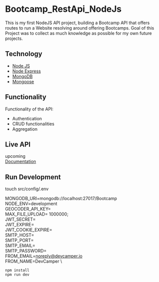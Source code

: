 # Bootcamp_RestApi_NodeJs

This is my first NodeJS API project, building a Bootcamp API that offers routes to run a Website resolving around offering Bootcamps. Goal of this Project was to collect as much knowledge as possible for my own future projects.

## Technology

- [Node JS](https://nodejs.org/)
- [Node Express](https://expressjs.com/)
- [MongoDB](https://mongodb.com/)
- [Mongoose](https://mongoosejs.com/)

## Functionality

Functionality of the API:

- Authentication
- CRUD functionalities
- Aggregation

## Live API

upcoming
</br>
<a href="https://documenter.getpostman.com/view/19017681/UVyoXeJR#ccdf65d6-13df-46d4-be81-f6580c144d4f" target="_blank">Documentation</a>

## Run Development

touch src/config/.env

MONGODB_URI=mongodb://localhost:27017/Bootcamp \
NODE_ENV=development \
GEOCODER_API_KEY= \
MAX_FILE_UPLOAD= 1000000; \
JWT_SECRET= \
JWT_EXPIRE= \
JWT_COOKIE_EXPIRE= \
SMTP_HOST= \
SMTP_PORT= \
SMTP_EMAIL= \
SMTP_PASSWORD= \
FROM_EMAIL=noreply@devcamper.io \
FROM_NAME=DevCamper \

```
npm install
npm run dev
```
